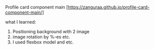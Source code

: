 Profile card component main [https://zanguraa.github.io/profile-card-component-main/]

what I learned: 
1. Positioning background with 2 image
2. image rotation by %-es etc.
3. I used flexbox model and etc.
